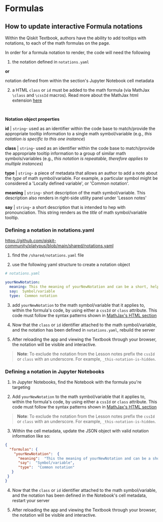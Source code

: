 
#  Formulas

##  How to update interactive Formula notations

Within the Qiskit Textbook, authors have the ability to add tooltips with notations, to each of the math formulas on the page.

  

In order for a formula notation to render, the code will need the following

  

1) the notation defined in `notations.yaml`

**or**

notation defined from within the section's Jupyter Notebook cell metadata

2) a HTML `class` or `id` must be added to the math formula (via MathJax `\class` and `\cssId` macros). Read more about the MathJax html extension [here](https://docs.mathjax.org/en/latest/input/tex/extensions/html.html)

  <br/>

**Notation object properties**

**id** | `string`- used as an identifier within the code base to match/provide the appropriate tooltip information to a single math symbol/variable (e.g., _this notation is specific to this one instance_)

  

**class** | `string`- used as an identifier within the code base to match/provide the appropriate tooltip information to a group of similar math symbols/variables (e.g., _this notation is repeatable, therefore applies to multiple instances_)

  

**type** | `string`- a piece of metadata that allows an author to add a note about the _type_ of math symbol/variable. For example, a particular symbol might be considered a 'Locally defined variable', or 'Common notation'. 



**meaning** | `string`- short description of the math symbol/variable. This description also renders in right-side utility panel under 'Lesson notes'

  

**say** | `string`- a short description that is intended to hep with pronounciation. This string renders as the _title_ of math symbol/variable tooltip.

  
  

###  Defining a notation in notations.yaml

https://github.com/qiskit-community/platypus/blob/main/shared/notations.yaml

  

1) find the `/shared/notations.yaml` file

2) use the following yaml structure to create a notation object  

```yaml
# notations.yaml

yourNewNotation:
  meaning: This the meaning of yourNewNotation and can be a short, helpful description
  say:  Symbol/variable
  type:  Common notation

```

3) add `yourNewNotation` to the math symbol/variable that it applies to, within the formula's code, by using either a `cssId` or `class` attribute. This code must follow the syntax patterns shown in [MathJax's HTML section](http://docs.mathjax.org/en/latest/input/tex/extensions/html.html#html)

4) Now that the `class` or `id` identifier attached to the math symbol/variable, and the notation has been defined in `notations.yaml`, rebuild the server

5) After reloading the app and viewing the Textbook through your browser, the notation will be visible and interactive.

  > **Note**: To exclude the notation from the Lesson notes prefix the `cssId` or `class` with an underscore. For example, `_this-notation-is-hidden`.

  

###  Defining a notation in Jupyter Notebooks

1) In Jupyter Notebooks, find the Notebook with the formula you're targeting

2) Add `yourNewNotation` to the math symbol/variable that it applies to, within the formula's code, by using either a `cssId` or `class` attribute. This code must follow the syntax patterns shown in [MathJax's HTML section](http://docs.mathjax.org/en/latest/input/tex/extensions/html.html#html)

> **Note**: To exclude the notation from the Lesson notes prefix the `cssId` or `class` with an underscore. For example, `_this-notation-is-hidden`.

3) Within the cell metadata, update the JSON object with valid notation information like so:

```json
{
  "formulas": {
    "yourNewNotation":  {
      "meaning":  "This the meaning of yourNewNotation and can be a short, helpful description",
      "say":  "Symbol/variable",
      "type":  "Common notation"
   }
 }
}
```

4) Now that the `class` or `id` identifier attached to the math symbol/variable, and the notation has been defined in the Notebook's cell metadata, restart your server

5) After reloading the app and viewing the Textbook through your browser, the notation will be visible and interactive.
